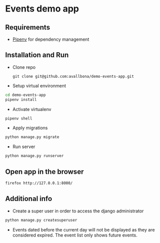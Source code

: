 # Events demo app

## Requirements

- [Pipenv](https://pipenv.pypa.io/en/latest/) for dependency management

## Installation and Run

- Clone repo

	`git clone git@github.com:avallbona/demo-events-app.git`
	
- Setup virtual environment

```bash
cd demo-events-app
pipenv install    
```

- Activate virtualenv

```bash
pipenv shell
```
    
- Apply migrations

```bash
python manage.py migrate 
```
    
- Run server

```bash
python manage.py runserver  
```


## Open app in the browser

```bash
firefox http://127.0.0.1:8000/
```


## Additional info

- Create a super user in order to access the django administrator

```bash
python manage.py createsuperuser
```

- Events dated before the current day will not be displayed as they are considered expired. The event list only shows future events.